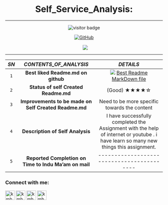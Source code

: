 <h1 align="center"> Self_Service_Analysis: </h3>
 
-----
<p  align="center">
  <img src="https://visitor-badge.glitch.me/badge?page_id=Ankit-linux.Ankit-linux" alt="visitor badge"/>
</p>
 <p align="center"> <a href="https://github-readme-stats.vercel.app/api?username=Ankit-linux&show_icons=true&theme=gotham%22%20alt=%22somgithub111"><img align="center" alt="GitHub" src="https://img.shields.io/badge/Quick Analysis of my github statistics%20-%23121011.svg?&style=for-the-badge&logo=github&logoColor=white"/></a></p>
 

 <p align="center">&nbsp; <img align="center" src="https://github-readme-stats.vercel.app/api?username=Ankit-linux" /> </p>

-----

|***SN***| ***CONTENTS_OF_ANALYSIS***  |    ***DETAILS***  |
| :---: | :------: | :-----: |
|`1`|**Best liked Readme.md on github**                    |<a href="https://github.com/Ankit-Linux/test/blob/6f64eed68c0938920324a7dda606499c9f3a8a2a/Links.md"><img src="https://www.picgifs.com/graphics/c/click-here/graphics-click-here-139370.gif" border="0" /></a> [Best Readme MarkDown file](https://github.com/Ankit-linux/Readme.md/blob/25af3e48debafc9be42cbbe70b23c8eb6fa35dc8/links.md) |                     |
|`2`|**Status of self Created Readme.md**                  |      (Good)    ★★★★☆               |
|`3`|**Improvements to be made on Self Created Readme.md** | Need to be more specific towards the content|
|`4`|**Description of Self Analysis**                      | I have successfully completed the Assignment with the help of internet or youtube .  i have learn so many new things this assignment.|
|`5`|**Reported Completion on Time to Indu Ma’am on mail** |    ------------------------------------------               |
                                    
<!-- Connect with me -->
<h3 align="left">Connect with me:</h3>
<p align="left">

<a href="https://twitter.com/AnkitKu03948110?s=09" target="blank"><img align="center" src="https://github.com/kmhmubin/kmhmubin/blob/master/assets/twitter.svg" alt="kmhmubin" height="30" width="30" /></a>
<a href="https://www.linkedin.com/in/ankit-kumar-2b7402165" target="blank"><img align="center" src="https://github.com/kmhmubin/kmhmubin/blob/master/assets/linkedin.svg" alt="kmhmubin" height="30" width="30" /></a>
<a href="https://www.facebook.com/profile.php?id=100005606251067" target="blank"><img align="center" src="https://github.com/kmhmubin/kmhmubin/blob/master/assets/facebook.svg" alt="kmhmubin" height="30" width="30" /></a>
<a href="https://www.instagram.com/its_ur_ankit_thakur?r=nametag" target="blank"><img align="center" src="https://github.com/kmhmubin/kmhmubin/blob/master/assets/instagram.svg" alt="kmhmubin" height="30" width="30" /></a>
</p>
